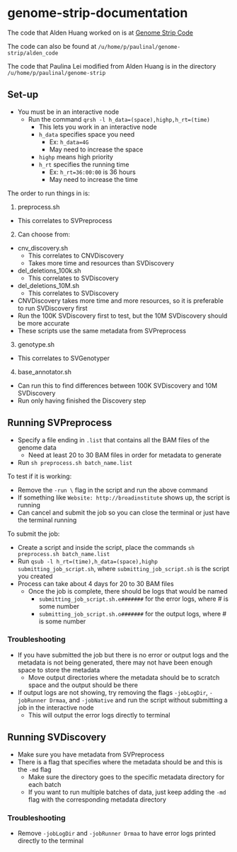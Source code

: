 # genome-strip-documentation
The code that Alden Huang worked on is at [Genome Strip Code](https://bitbucket.org/furbelows/bipolar_sv/src/79ea9a73ed57?at=master)

The code can also be found at `/u/home/p/paulinal/genome-strip/alden_code`

The code that Paulina Lei modified from Alden Huang is in the directory `/u/home/p/paulinal/genome-strip`

## Set-up
* You must be in an interactive node
  * Run the command `qrsh -l h_data=(space),highp,h_rt=(time)`
    * This lets you work in an interactive node
    * `h_data` specifies space you need
      * Ex: `h_data=4G`
      * May need to increase the space
    * `highp` means high priority
    * `h_rt` specifies the running time
      * Ex: `h_rt=36:00:00` is 36 hours
      * May need to increase the time

The order to run things in is:
1. preprocess.sh
  * This correlates to SVPreprocess
2. Can choose from:
  * cnv_discovery.sh
    * This correlates to CNVDiscovery
    * Takes more time and resources than SVDiscovery
  * del_deletions_100k.sh
    * This correlates to SVDiscovery
  * del_deletions_10M.sh
    * This correlates to SVDiscovery
  * CNVDiscovery takes more time and more resources, so it is preferable to run SVDiscovery first
  * Run the 100K SVDiscovery first to test, but the 10M SVDiscovery should be more accurate
  * These scripts use the same metadata from SVPreprocess
3. genotype.sh
  * This correlates to SVGenotyper
4. base_annotator.sh
  * Can run this to find differences between 100K SVDiscovery and 10M SVDiscovery
  * Run only having finished the Discovery step

## Running SVPreprocess
* Specify a file ending in `.list` that contains all the BAM files of the genome data
  * Need at least 20 to 30 BAM files in order for metadata to generate
* Run `sh preprocess.sh batch_name.list`

To test if it is working:
* Remove the `-run \` flag in the script and run the above command
* If something like `Website: http://broadinstitute` shows up, the script is running
* Can cancel and submit the job so you can close the terminal or just have the terminal running

To submit the job:
* Create a script and inside the script, place the commands `sh preprocess.sh batch_name.list`
* Run `qsub -l h_rt=(time),h_data=(space),highp submitting_job_script.sh`, where `submitting_job_script.sh` is the script you created
* Process can take about 4 days for 20 to 30 BAM files
  * Once the job is complete, there should be logs that would be named
    * `submitting_job_script.sh.e#######` for the error logs, where # is some number
    * `submitting_job_script.sh.o#######` for the output logs, where # is some number

### Troubleshooting
* If you have submitted the job but there is no error or output logs and the metadata is not being generated, there may not have been enough space to store the metadata
  * Move output directories where the metadata should be to scratch space and the output should be there
* If output logs are not showing, try removing the flags `-jobLogDir`, `-jobRunner Drmaa`, and `-jobNative` and run the script without submitting a job in the interactive node
  * This will output the error logs directly to terminal

## Running SVDiscovery
* Make sure you have metadata from SVPreprocess
* There is a flag that specifies where the metadata should be and this is the `-md` flag
  * Make sure the directory goes to the specific metadata directory for each batch
  * If you want to run multiple batches of data, just keep adding the `-md` flag with the corresponding metadata directory

### Troubleshooting
* Remove `-jobLogDir` and `-jobRunner Drmaa` to have error logs printed directly to the terminal
